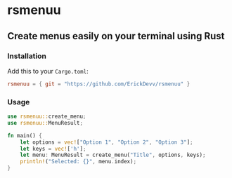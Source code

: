 # rsmenuu

## Create menus easily on your terminal using Rust

### Installation

Add this to your `Cargo.toml`:

```toml
rsmenuu = { git = "https://github.com/ErickDevv/rsmenuu" }
```

### Usage

```rust
use rsmenuu::create_menu;
use rsmenuu::MenuResult;

fn main() {
    let options = vec!["Option 1", "Option 2", "Option 3"];
    let keys = vec!['h'];
    let menu: MenuResult = create_menu("Title", options, keys);
    println!("Selected: {}", menu.index);
}
```
